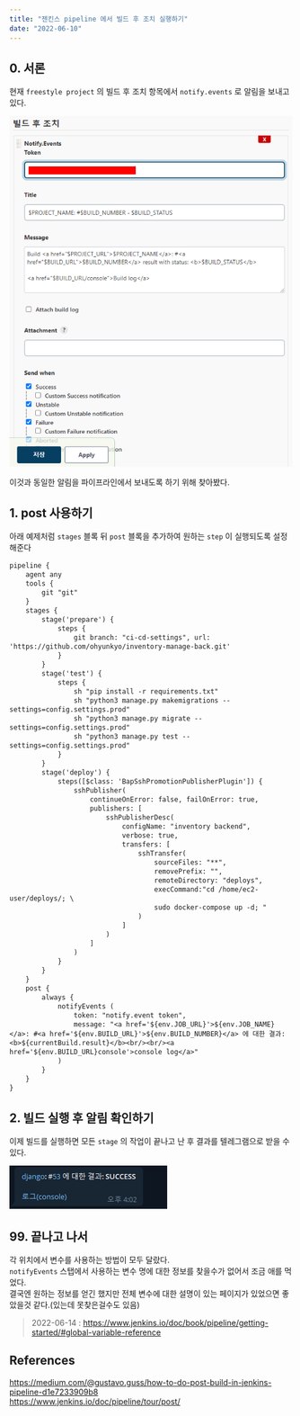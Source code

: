 ```yaml
---
title: "젠킨스 pipeline 에서 빌드 후 조치 실행하기"
date: "2022-06-10"
---
```


## 0. 서론
현재 `freestyle project` 의 빌드 후 조치 항목에서 `notify.events` 로 알림을 보내고 있다.  

![current-notify](./000-current-notiry.png)

이것과 동일한 알림을 파이프라인에서 보내도록 하기 위해 찾아봤다.

## 1. post 사용하기
아래 예제처럼 `stages` 블록 뒤 `post` 블록을 추가하여 원하는 `step` 이 실행되도록 설정해준다 
```jenkinsfile
pipeline {
    agent any
    tools {
        git "git"
    }
    stages {
        stage('prepare') {
            steps {
                git branch: "ci-cd-settings", url: 'https://github.com/ohyunkyo/inventory-manage-back.git'                
            }
        }
        stage('test') {
            steps {
                sh "pip install -r requirements.txt"
                sh "python3 manage.py makemigrations --settings=config.settings.prod"
                sh "python3 manage.py migrate --settings=config.settings.prod"
                sh "python3 manage.py test --settings=config.settings.prod"
            }
        }
        stage('deploy') {
            steps([$class: 'BapSshPromotionPublisherPlugin']) {
                sshPublisher(
                    continueOnError: false, failOnError: true,
                    publishers: [
                        sshPublisherDesc(
                            configName: "inventory backend",
                            verbose: true,
                            transfers: [
                                sshTransfer(
                                    sourceFiles: "**",
                                    removePrefix: "",
                                    remoteDirectory: "deploys",
                                    execCommand:"cd /home/ec2-user/deploys/; \
                                    sudo docker-compose up -d; "
                                )
                            ]
                        )
                    ]
                )
            }
        }
    }
    post {
        always {
    	    notifyEvents (
    	        token: "notify.event token",
    	        message: "<a href='${env.JOB_URL}'>${env.JOB_NAME}</a>: #<a href='${env.BUILD_URL}'>${env.BUILD_NUMBER}</a> 에 대한 결과: <b>${currentBuild.result}</b><br/><br/><a href='${env.BUILD_URL}console'>console log</a>"
    	    )
        }
    }
}
```

## 2. 빌드 실행 후 알림 확인하기
이제 빌드를 실행하면 모든 `stage` 의 작업이 끝나고 난 후 결과를 텔레그램으로 받을 수 있다.

![telegram-chat](./200-telegram-chat.png)

## 99. 끝나고 나서
각 위치에서 변수를 사용하는 방법이 모두 달랐다.  
`notifyEvents` 스탭에서 사용하는 변수 명에 대한 정보를 찾을수가 없어서 조금 애를 먹었다.   
결국엔 원하는 정보를 얻긴 했지만 전체 변수에 대한 설명이 있는 페이지가 있었으면 좋았을것 같다.(있는데 못찾은걸수도 있음)

> 2022-06-14 : https://www.jenkins.io/doc/book/pipeline/getting-started/#global-variable-reference

## References 
https://medium.com/@gustavo.guss/how-to-do-post-build-in-jenkins-pipeline-d1e7233909b8  
https://www.jenkins.io/doc/pipeline/tour/post/